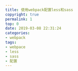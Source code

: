 ```yaml
---
title: 使用webpack配置less和sass
copyright: true
permalink: 1
top: 0
date: 2019-03-08 22:31:24
categories:
- webpack
tags:
- webpace
- less
- sass
- 配置
---
```

